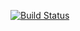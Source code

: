 [![Build
Status](https://travis-ci.org/jsc058/Projects110.svg?branch=master)](https://travis-ci.org/jsc058/Projects110)
